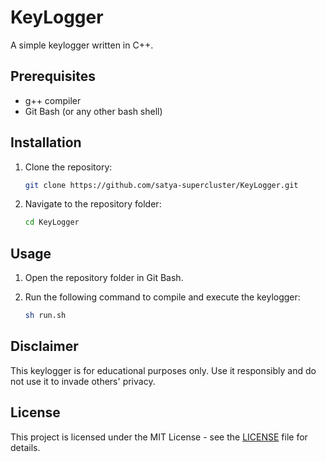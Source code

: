 # KeyLogger

A simple keylogger written in C++.

## Prerequisites

- g++ compiler
- Git Bash (or any other bash shell)

## Installation

1. Clone the repository:

    ```sh
    git clone https://github.com/satya-supercluster/KeyLogger.git
    ```

2. Navigate to the repository folder:

    ```sh
    cd KeyLogger
    ```

## Usage

1. Open the repository folder in Git Bash.
2. Run the following command to compile and execute the keylogger:

    ```sh
    sh run.sh
    ```

## Disclaimer

This keylogger is for educational purposes only. Use it responsibly and do not use it to invade others' privacy.

## License

This project is licensed under the MIT License - see the [LICENSE](https://github.com/satya-supercluster/KeyLogger/blob/main/LICENSE) file for details.
